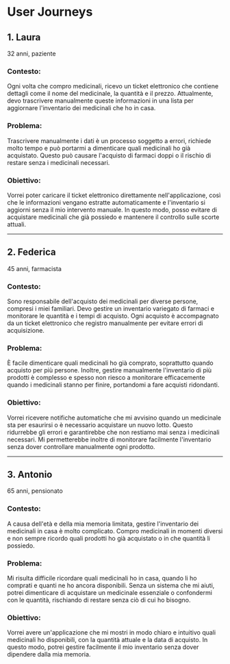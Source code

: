 # User Journeys

## 1. Laura
   32 anni, paziente
    
### Contesto:
Ogni volta che compro medicinali, ricevo un ticket elettronico che contiene dettagli come il nome del medicinale, la quantità e il prezzo. Attualmente, devo trascrivere manualmente queste informazioni in una lista per aggiornare l'inventario dei medicinali che ho in casa.

### Problema:
Trascrivere manualmente i dati è un processo soggetto a errori, richiede molto tempo e può portarmi a dimenticare quali medicinali ho già acquistato. Questo può causare l'acquisto di farmaci doppi o il rischio di restare senza i medicinali necessari.

### Obiettivo:
Vorrei poter caricare il ticket elettronico direttamente nell'applicazione, così che le informazioni vengano estratte automaticamente e l'inventario si aggiorni senza il mio intervento manuale. In questo modo, posso evitare di acquistare medicinali che già possiedo e mantenere il controllo sulle scorte attuali.

---

## 2. Federica
   45 anni, farmacista
  
### Contesto:
Sono responsabile dell'acquisto dei medicinali per diverse persone, compresi i miei familiari. Devo gestire un inventario variegato di farmaci e monitorare le quantità e i tempi di acquisto. Ogni acquisto è accompagnato da un ticket elettronico che registro manualmente per evitare errori di acquisizione.

### Problema:
È facile dimenticare quali medicinali ho già comprato, soprattutto quando acquisto per più persone. Inoltre, gestire manualmente l'inventario di più prodotti è complesso e spesso non riesco a monitorare efficacemente quando i medicinali stanno per finire, portandomi a fare acquisti ridondanti.

### Obiettivo:
Vorrei ricevere notifiche automatiche che mi avvisino quando un medicinale sta per esaurirsi o è necessario acquistare un nuovo lotto. Questo ridurrebbe gli errori e garantirebbe che non restiamo mai senza i medicinali necessari. Mi permetterebbe inoltre di monitorare facilmente l'inventario senza dover controllare manualmente ogni prodotto.

---

## 3. Antonio
   65 anni, pensionato
   
### Contesto:
A causa dell'età e della mia memoria limitata, gestire l'inventario dei medicinali in casa è molto complicato. Compro medicinali in momenti diversi e non sempre ricordo quali prodotti ho già acquistato o in che quantità li possiedo.

### Problema:
Mi risulta difficile ricordare quali medicinali ho in casa, quando li ho comprati e quanti ne ho ancora disponibili. Senza un sistema che mi aiuti, potrei dimenticare di acquistare un medicinale essenziale o confondermi con le quantità, rischiando di restare senza ciò di cui ho bisogno.

### Obiettivo:
Vorrei avere un'applicazione che mi mostri in modo chiaro e intuitivo quali medicinali ho disponibili, con la quantità attuale e la data di acquisto. In questo modo, potrei gestire facilmente il mio inventario senza dover dipendere dalla mia memoria.
